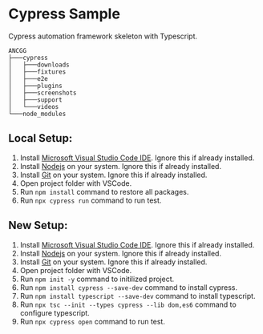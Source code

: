 # Cypress Sample
Cypress automation framework skeleton with Typescript.

```
ANCGG
├───cypress
│   ├───downloads
│   ├───fixtures
│   ├───e2e
│   ├───plugins
│   ├───screenshots
│   ├───support
│   └───videos
└───node_modules
```

## Local Setup:
1. Install [Microsoft Visual Studio Code IDE](https://code.visualstudio.com). Ignore this if already installed.
3. Install [Nodejs](https://nodejs.org/) on your system. Ignore this if already installed.
4. Install [Git](https://git-scm.com/download/) on your system. Ignore this if already installed.
6. Open project folder with VSCode.
7.  Run  `npm install` command to restore all packages.
8.  Run `npx cypress run` command to run test.


## New Setup:
1. Install [Microsoft Visual Studio Code IDE](https://code.visualstudio.com). Ignore this if already installed.
3. Install [Nodejs](https://nodejs.org/) on your system. Ignore this if already installed.
4. Install [Git](https://git-scm.com/download/) on your system. Ignore this if already installed.
5. Open project folder with VSCode.
6. Run `npm init -y` command to initilized project.
7. Run `npm install cypress --save-dev` command to install cypress.
8. Run `npm install typescript --save-dev` command to install typescript.
9. Run `npx tsc --init --types cypress --lib dom,es6` command to configure typescript.
10. Run `npx cypress open` command to run test.

